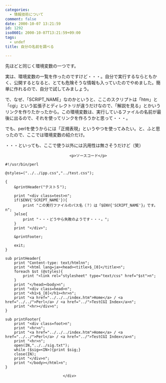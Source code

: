 ```yaml
---
categories:
  - 情報技術について
comment: false
date: 2000-10-07 13:21:59
id: 1292
iso8601: 2000-10-07T13:21:59+09:00
tags:
  - undef
title: 自分の名前を調べる

---
```


<div class="entry-body">
                                 <p>先ほどと同じく環境変数の一つです。 </p>

<p>実は、環境変数の一覧を作ったのですけど・・・。自分で実行するならともかく、公開するとなると、とても危険そうな情報も入っていたのでやめました。簡単に作れるので、自分で試してみましょう。 </p>

<p>で、なぜ、「SCRIPT_NAME」なのかというと、ここのスクリプトは「htm」と「cgi」という拡張子とディレクトリが違うだけなので、「解説を見る」とかいうリンクを作りたかったから。この環境変数は、実行しているファイルの名前が最後に出るので、それを使ってリンクを作ろうかと思って・・・。 </p>

<p>でも、perlを使うからには「正規表現」というやつを使ってみたい。と、ふと思ったので、ここでは環境変数の紹介だけ。 </p>

<p>・・・といっても、ここで使う以外には汎用性は無さそうだけど（笑）</p>
                              
                                 <p>ソースコード</p>

<pre><code>#!/usr/bin/perl

@styles=("../../ipp.css","../test.css");

{
    &amp;printHeader("テスト５");

    print "&lt;div class=test&gt;n";
    if($ENV{'SCRIPT_NAME'}){
        print "この実行ファイルのパス名（？）は「$ENV{'SCRIPT_NAME'}」です。n";
    }else{
        print "・・・どうやら失敗のようです・・・。";
    }
    print "&lt;/div&gt;";

    &amp;printFooter;

    exit;
}

sub printHeader{
    print "Content-type: text/htmlnn";
    print "&lt;html lang=ja&gt;&lt;head&gt;&lt;title&gt;$_[0]&lt;/title&gt;n";
    foreach $st (@styles){
        print "&lt;link rel="stylesheet" type="text/css" href="$st"&gt;n";
    }
    print "&lt;/head&gt;&lt;body&gt;n";
    print "&lt;div class=head&gt;n";
    print "&lt;h1&gt;$_[0]&lt;/h1&gt;&lt;hr&gt;n";
    print "&lt;a href="../../../index.htm"&gt;Home&lt;/a&gt; / &lt;a href="../../"&gt;Perl&lt;/a&gt; / &lt;a href="../"&gt;TestCGI Index&lt;/a&gt;n";
    print "&lt;hr&gt;&lt;/div&gt;n";
}

sub printFooter{
    print "&lt;div class=foot&gt;n";
    print "&lt;hr&gt;n";
    print "&lt;a href="../../../index.htm"&gt;Home&lt;/a&gt; / &lt;a href="../../"&gt;Perl&lt;/a&gt; / &lt;a href="../"&gt;TestCGI Index&lt;/a&gt;n";
    print "&lt;hr&gt;n";
    open(IN,"../../sig.txt");
    while ($sig=&lt;IN&gt;){print $sig;}
    close(IN);
    print "&lt;/div&gt;n";
    print "&lt;/body&gt;&lt;/html&gt;n";
}</code></pre>
                              </div>    	